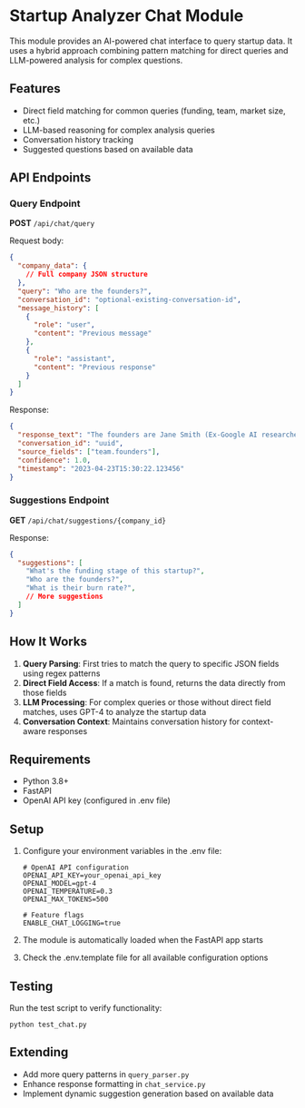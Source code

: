 # Startup Analyzer Chat Module

This module provides an AI-powered chat interface to query startup data. It uses a hybrid approach combining pattern matching for direct queries and LLM-powered analysis for complex questions.

## Features

- Direct field matching for common queries (funding, team, market size, etc.)
- LLM-based reasoning for complex analysis queries
- Conversation history tracking
- Suggested questions based on available data

## API Endpoints

### Query Endpoint

**POST** `/api/chat/query`

Request body:
```json
{
  "company_data": {
    // Full company JSON structure
  },
  "query": "Who are the founders?",
  "conversation_id": "optional-existing-conversation-id",
  "message_history": [
    {
      "role": "user",
      "content": "Previous message"
    },
    {
      "role": "assistant",
      "content": "Previous response"
    }
  ]
}
```

Response:
```json
{
  "response_text": "The founders are Jane Smith (Ex-Google AI researcher) and Mike Johnson (Serial entrepreneur, 2 exits)",
  "conversation_id": "uuid",
  "source_fields": ["team.founders"],
  "confidence": 1.0,
  "timestamp": "2023-04-23T15:30:22.123456"
}
```

### Suggestions Endpoint

**GET** `/api/chat/suggestions/{company_id}`

Response:
```json
{
  "suggestions": [
    "What's the funding stage of this startup?",
    "Who are the founders?",
    "What is their burn rate?",
    // More suggestions
  ]
}
```

## How It Works

1. **Query Parsing**: First tries to match the query to specific JSON fields using regex patterns
2. **Direct Field Access**: If a match is found, returns the data directly from those fields
3. **LLM Processing**: For complex queries or those without direct field matches, uses GPT-4 to analyze the startup data
4. **Conversation Context**: Maintains conversation history for context-aware responses

## Requirements

- Python 3.8+
- FastAPI
- OpenAI API key (configured in .env file)

## Setup

1. Configure your environment variables in the .env file:
   ```
   # OpenAI API configuration
   OPENAI_API_KEY=your_openai_api_key
   OPENAI_MODEL=gpt-4
   OPENAI_TEMPERATURE=0.3
   OPENAI_MAX_TOKENS=500
   
   # Feature flags
   ENABLE_CHAT_LOGGING=true
   ```

2. The module is automatically loaded when the FastAPI app starts
   
3. Check the .env.template file for all available configuration options

## Testing

Run the test script to verify functionality:
```
python test_chat.py
```

## Extending

- Add more query patterns in `query_parser.py`
- Enhance response formatting in `chat_service.py`
- Implement dynamic suggestion generation based on available data